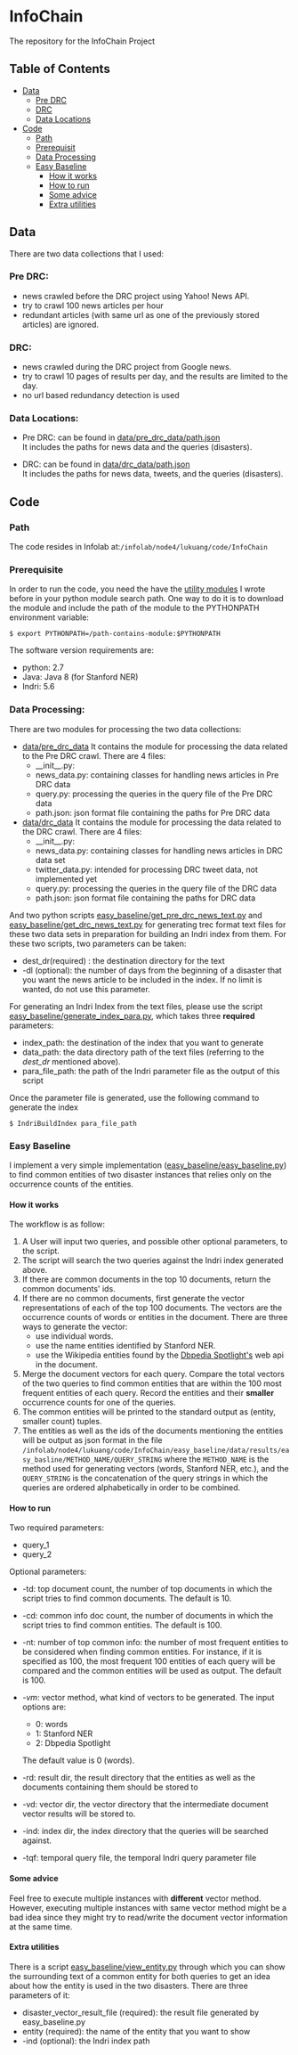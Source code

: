 # InfoChain

The repository for the InfoChain Project

## Table of Contents
  - [Data](#data)
    - [Pre DRC](#pre-drc)
    - [DRC](#drc)
    - [Data Locations](#data-locations)
  - [Code](#code)
    - [Path](#path)
    - [Prerequisit](#prerequisite)
    - [Data Processing](#data-processing)
    - [Easy Baseline](#drc)
      - [How it works](#how-it-works)
      - [How to run](#how-to-run)
      - [Some advice](#some-advice)
      - [Extra utilities](#extra-utilities)
    
    
    
## Data

 There are two data collections that I used:
 ### Pre DRC:    
  * news crawled before the DRC project using Yahoo! News API.  
  * try to crawl 100 news articles per hour  
  * redundant articles (with same url as one of the previously stored articles) are ignored.
  
 ### DRC:  
  * news crawled during the DRC project from Google news.
  * try to crawl 10 pages of results per day, and the results are limited to the day.
  * no url based redundancy detection is used
     
  
 ### Data Locations:  
  * Pre DRC: can be found in [data/pre_drc_data/path.json](https://github.com/lukuang/InfoChain/blob/master/data/pre_drc_data/path.json)  
      It includes the paths for news data and the queries (disasters).
      
  * DRC: can be found in [data/drc_data/path.json](https://github.com/lukuang/InfoChain/blob/master/data/drc_data/path.json)  
      It includes the paths for news data, tweets, and the queries (disasters).
  

## Code
  ### Path
  The code resides in Infolab at:```/infolab/node4/lukuang/code/InfoChain```
  
  ### Prerequisite
  In order to run the code, you need the have the [utility modules](https://github.com/lukuang/myUtility) I wrote before in   your python module search path. One way to do it is to download the module and include the path of the module to the PYTHONPATH environment variable:
  
  ```$ export PYTHONPATH=/path-contains-module:$PYTHONPATH```
  
  The software version requirements are: 
   * python: 2.7
   * Java: Java 8 (for Stanford NER)
   * Indri: 5.6
   
  ### Data Processing:  
  There are two modules for processing the two data collections:
   * [data/pre_drc_data](https://github.com/lukuang/InfoChain/blob/master/data/pre_drc_data)
     It contains the module for processing the data related to the Pre DRC crawl. There are 4 files: 
      * \_\_init\_\_.py:  
      * news_data.py: containing classes for handling news articles in Pre DRC data 
      * query.py: processing the queries in the query file of the Pre DRC data 
      * path.json: json format file containing the paths for Pre DRC data
   * [data/drc_data](https://github.com/lukuang/InfoChain/blob/master/data/drc_data)
     It contains the module for processing the data related to the DRC crawl. There are 4 files: 
      * \_\_init\_\_.py:  
      * news_data.py: containing classes for handling news articles in DRC data set 
      * twitter_data.py: intended for processing DRC tweet data, not implemented yet 
      * query.py: processing the queries in the query file of the DRC data
      * path.json: json format file containing the paths for DRC data
      
  And two python scripts [easy_baseline/get_pre_drc_news_text.py](https://github.com/lukuang/InfoChain/blob/master/easy_baseline/get_pre_drc_news_text.py) and [easy_baseline/get_drc_news_text.py](https://github.com/lukuang/InfoChain/blob/master/easy_baseline/get_drc_news_text.py) for generating trec format text files for these two data sets in preparation for building an Indri index from them. For these two scripts, two parameters can be taken:
  * dest_dr(required) : the destination directory for the text
  * -dl (optional): the number of days from the beginning of a disaster that you want the news article to be included in the index. If no limit is wanted, do not use this parameter.
  
  For generating an Indri Index from the text files, please use the script [easy_baseline/generate_index_para.py](https://github.com/lukuang/InfoChain/blob/master/easy_baseline/generate_index_para.py), which takes three **required** parameters:  
  * index_path: the destination of the index that you want to generate  
  * data_path: the data directory path of the text files (referring to the _dest\_dr_ mentioned above).
  * para_file_path: the path of the Indri parameter file as the output of this script
  
  Once the parameter file is generated, use the following command to generate the index
  
  ```$ IndriBuildIndex para_file_path```
  
  ### Easy Baseline
  I implement a very simple implementation ([easy_baseline/easy_baseline.py](https://github.com/lukuang/InfoChain/blob/master/easy_baseline/easy_baseline.py)) to find common entities of two disaster instances that relies only on the occurrence counts of the entities.
  #### How it works
  The workflow is as follow:  
  1. A User will input two queries, and possible other optional parameters, to the script.  
  2. The script will search the two queries against the Indri index generated above.  
  3. If there are common documents in the top 10 documents, return the common documents' ids.
  4. If there are no common documents, first generate the vector representations of each of the top 100 documents. The vectors are the occurrence counts of words or entities in the document. There are three ways to generate the vector:  
      * use individual words.  
      * use the name entities identified by Stanford NER.  
      * use the Wikipedia entities found by the [Dbpedia Spotlight's](https://github.com/dbpedia-spotlight/dbpedia-spotlight) web api in the document.
  5. Merge the document vectors for each query. Compare the total vectors of the two queries to find common entities that are within the 100 most frequent entities of each query. Record the entities and their **smaller** occurrence counts for one of the queries. 
  6. The common entities will be printed to the standard output as (entity, smaller count) tuples.
  7. The entities as well as the ids of the documents mentioning the entities will be output as json format in the file  ```/infolab/node4/lukuang/code/InfoChain/easy_baseline/data/results/easy_basline/METHOD_NAME/QUERY_STRING``` where the ```METHOD_NAME``` is the method used for generating vectors (words, Stanford NER, etc.), and the ```QUERY_STRING``` is the concatenation of the query strings in which the queries are ordered alphabetically in order to be combined.
  
  #### How to run
  Two required parameters:   
  * query_1  
  * query_2
    
  Optional parameters:  
  * -td: top document count, the number of top documents in which the script tries to find common documents. The default is 10.  
  * -cd: common info doc count, the number of documents in which the script tries to find common entities. The default is 100.  
  * -nt: number of top common info: the number of most frequent entities to be considered when finding common entities. For instance, if it is specified as 100, the most frequent 100 entities of each query will be compared and the common entities will be used as output. The default is 100.   
  * *-vm*: vector method, what kind of vectors to be generated. The input options are:  
      * 0: words  
      * 1: Stanford NER  
      * 2: Dbpedia Spotlight 
      
    The default value is 0 (words).
  * -rd: result dir, the result directory that the entities as well as the documents containing them should be stored to  
  * -vd: vector dir, the vector directory that the intermediate document vector results will be stored to.  
  * -ind: index dir, the index directory that the queries will be searched against.  
  * -tqf: temporal query file, the temporal Indri query parameter file
  
  #### Some advice
  Feel free to execute multiple instances with **different** vector method. However, executing multiple instances with same vector method might be a bad idea since they might try to read/write the document vector information at the same time.
  
  #### Extra utilities
  There is a script [easy_baseline/view_entity.py](https://github.com/lukuang/InfoChain/blob/master/easy_baseline/view_entity.py) through which you can show the surrounding  text of a common entity for both queries to get an idea about how the entity is used in the two disasters. There are three parameters of it:  
  * disaster_vector_result_file (required): the result file generated by easy_baseline.py  
  * entity (required): the name of the entity that you want to show
  * -ind (optional): the Indri index path
  
  
  
      
      
      
  
  
  

